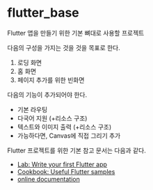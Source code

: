 # flutter_base
Flutter 앱을 만들기 위한 기본 뼈대로 사용할 프로젝트

다음의 구성을 가지는 것을 것을 목표로 한다.
1. 로딩 화면
1. 홈 화면
1. 페이지 추가를 위한 빈화면

다음의 기능이 추가되어야 한다.
- 기본 라우팅
- 다국어 지원 (+리소스 구조)
- 텍스트와 이미지 출력 (+리소스 구조)
- 가능하다면, Canvas에 직접 그리기 추가

Flutter 프로젝트를 위한 기본 참고 문서는 다음과 같다.
- [Lab: Write your first Flutter app](https://flutter.dev/docs/get-started/codelab)
- [Cookbook: Useful Flutter samples](https://flutter.dev/docs/cookbook)
- [online documentation](https://flutter.dev/docs)
